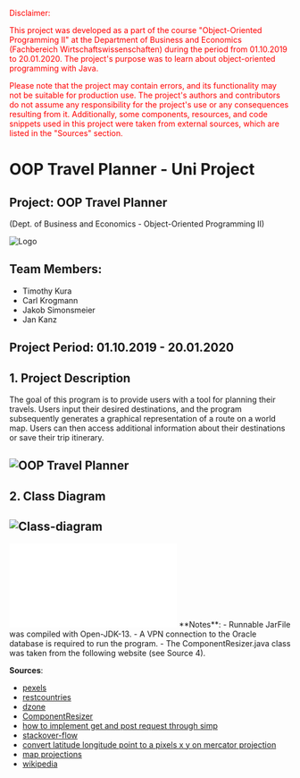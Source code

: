 <div style="color:red">
  <p>Disclaimer:</p>
  <p>This project was developed as a part of the course "Object-Oriented Programming II" at the Department of Business and Economics (Fachbereich Wirtschaftswissenschaften) during the period from 01.10.2019 to 20.01.2020. The project's purpose was to learn about object-oriented programming with Java.</p>
  <p>Please note that the project may contain errors, and its functionality may not be suitable for production use. The project's authors and contributors do not assume any responsibility for the project's use or any consequences resulting from it. Additionally, some components, resources, and code snippets used in this project were taken from external sources, which are listed in the "Sources" section.</p>
</div>

# OOP Travel Planner - Uni Project

## Project: OOP Travel Planner
(Dept. of Business and Economics - Object-Oriented Programming II)

![Logo](https://i.imgur.com/H0nSJRK.png)

## Team Members:
- Timothy Kura
- Carl Krogmann
- Jakob Simonsmeier
- Jan Kanz

**Project Period: 01.10.2019 - 20.01.2020**
---
## 1. Project Description

The goal of this program is to provide users with a tool for planning their travels. Users input their desired destinations, and the program subsequently generates a graphical representation of a route on a world map. Users can then access additional information about their destinations or save their trip itinerary.

![OOP Travel Planner](https://i.imgur.com/yKN3nEL.png)
---
## 2. Class Diagram

![Class-diagram](https://i.imgur.com/zH4fuVt.jpg)
---

<embed src="OOP Travel Planner Presentation.pdf" type="application/pdf">
**Notes**:
- Runnable JarFile was compiled with Open-JDK-13.
- A VPN connection to the Oracle database is required to run the program.
- The ComponentResizer.java class was taken from the following website (see Source 4).

**Sources**:
- [pexels](https://www.pexels.com/)
- [restcountries](https://restcountries.eu/)
- [dzone](https://dzone.com/articles/)
- [ComponentResizer](https://tips4java.wordpress.com/2009/09/13/resizing-components/)
- [how to implement get and post request through simp](how-to-implement-get-and-post-request-through-simp)
- [stackover-flow](https://stackoverflow.com/questions/14329691/)
- [convert latitude longitude point to a pixels x y on mercator projection](convert-latitude-longitude-point-to-a-pixels-x-y-on-mercator-projection)
- [map projections](https://map-projections.net/license/patterson-political-v2:fig)
- [wikipedia](https://en.wikipedia.org/wiki/Equirectangular_projection)
